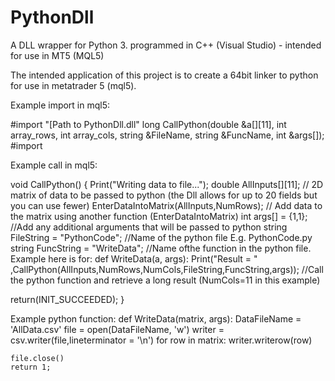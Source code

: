 # PythonDll
A DLL wrapper for Python 3. programmed in C++ (Visual Studio) - intended for use in MT5 (MQL5)

The intended application of this project is to create a 64bit linker to python for use in metatrader 5 (mql5). 

Example import in mql5:

#import "[Path to PythonDll.dll"
   long CallPython(double &a[][11], int array_rows, int array_cols, string &FileName, string &FuncName, int &args[]);
#import

Example call in mql5:

void CallPython()
  {
   Print("Writing data to file...");
   double AllInputs[][11];    // 2D matrix of data to be passed to python (the Dll allows for up to 20 fields but you can use fewer)
   EnterDataIntoMatrix(AllInputs,NumRows); // Add data to the matrix using another function (EnterDataIntoMatrix) 
   int args[] = {1,1}; //Add any additional arguments that will be passed to python
   string FileString = "PythonCode"; //Name of the python file E.g. PythonCode.py
   string FuncString = "WriteData"; //Name ofthe function in the python file. Example here is for: def WriteData(a, args):
   Print("Result = " ,CallPython(AllInputs,NumRows,NumCols,FileString,FuncString,args)); //Call the python function and retrieve a long result (NumCols=11 in this example)
   
   return(INIT_SUCCEEDED);
  }

Example python function:
def WriteData(matrix, args):
    DataFileName = 'AllData.csv'
    file = open(DataFileName, 'w')
    writer = csv.writer(file,lineterminator = '\n')
    for row in matrix:
        writer.writerow(row)
    
    file.close()
    return 1;